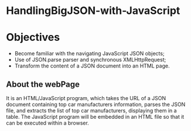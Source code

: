 # HandlingBigJSON-with-JavaScript

<h1> Objectives </h1>
<ul>
  <li>Become familiar with the navigating JavaScript JSON objects;</li>
  <li>Use of JSON.parse parser and synchronous XMLHttpRequest;</li>
  <li>Transform the content of a JSON document into an HTML page. </li>
</ul>

<h2>About the webPage</h2>
<p>
It is an HTML/JavaScript program, which takes the URL of a JSON document containing top car manufacturers information,
parses the JSON file, and extracts the list of top car manufacturers, displaying them in a table. 
The JavaScript program will be embedded in an HTML file so that it can be executed within a browser. 
</p>
